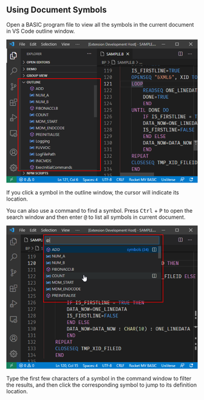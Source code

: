 ## Using Document Symbols

Open a BASIC program file to view all the symbols in the current document in VS Code outline window.

![Document Symbol Outline](../img/document_symbol_outline.png)

If you click a symbol in the outline window, the cursor will indicate its location.

You can also use a command to find a symbol. Press <kbd>Ctrl</kbd> + <kbd>P</kbd> to open the search window and then enter <kbd>@</kbd> to list all symbols in current document.

![Document Symbol Command](../img/document_symbol_command.png)

Type the first few characters of a symbol in the command window to filter the results, and then click the corresponding symbol to jump to its definition location.